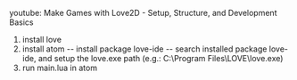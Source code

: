 youtube: Make Games with Love2D - Setup, Structure, and Development Basics

1. install love
2. install atom 
	-- install package love-ide
	-- search installed package love-ide, and setup the love.exe path (e.g.: C:\Program Files\LOVE\love.exe)
3. run main.lua in atom